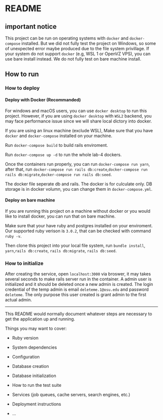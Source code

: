 # README

## important notice
This project can be run on operating systems with ```docker``` and ```docker-compose``` installed. But we did not fully test the project on Windows, so some of unexpected error maybe produced due to the file system privillage. If your system do not support ```docker``` (e.g, WSL 1 or OpenVZ VPS), you can use bare install instead. We do not fully test on bare machine install.

## How to run

### How to deploy

#### Deploy with Docker (Recommanded)
For windows and macOS users, you can use ```docker desktop``` to run this project. However, if you are using ```docker desktop``` with ```WSL2``` backend, you may face performance issue since we will share local dictory into docker.

If you are using an linux machine (exclude WSL), Make sure that you have ```docker``` and ```docker-compose``` installed on your machine.

Run ```docker-compose build``` to build rails enviroment.

Run ```docker-compose up -d``` to run the whole lab-4 dockers.

Once the containers run properly, you can run ```docker-compose run yarn```, after that, run ```docker-compose run rails db:create```,```docker-compose run rails db:migrate```,```docker-compose run rails db:seed```.

The docker file seperate db and rails. The docker is for culculate only. DB storage is in docker volumn, you can change them in ```docker-compose.yml```.

#### Deploy on bare machine
If you are running this project on a machine without docker or you would like to install docker, you can run that on bare machine.

Make sure that your have ruby and postgres installed on your enviroment. Our supported ruby verison is ```3.0.2```, that can be checked with command ```ruby -v```.

Then clone this project into your local file system, run ```bundle install```, ```yarn```,```rails db:create```, ```rails db:migrate```, ```rails db:seed```.

### How to initialize
After creating the service, open ```localhost:3000``` via broswer, it may takes several seconds to make rails server run in the container. A admin user is initialized and it should be deleted once a new admin is created. The login credential of the temp admin is email ```deleteme.1@osu.edu``` and password ```deleteme```. The only purpose this user created is grant admin to the first actual admin.

---

This README would normally document whatever steps are necessary to get the
application up and running.

Things you may want to cover:

* Ruby version

* System dependencies

* Configuration

* Database creation

* Database initialization

* How to run the test suite

* Services (job queues, cache servers, search engines, etc.)

* Deployment instructions

* ...
